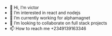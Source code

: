 - 👋 Hi, I’m victor
- 👀 I’m interested in react and nodejs
- 🌱 I’m currently working for alphamagnet
- 💞️ I’m looking to collaborate on full stack projects
- 📫 How to reach me +2349139163346

<!---
Victoric3/Victoric3 is a ✨ special ✨ repository because its `README.md` (this file) appears on your GitHub profile.
You can click the Preview link to take a look at your changes.
--->
